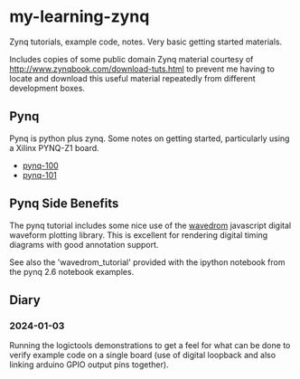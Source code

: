 # my-learning-zynq
Zynq tutorials, example code, notes.   Very basic getting started materials.

Includes copies of some public domain Zynq material courtesy of http://www.zynqbook.com/download-tuts.html to prevent me having to locate and download this useful material repeatedly from different development boxes.

## Pynq

Pynq is python plus zynq.  Some notes on getting started, particularly using
a Xilinx PYNQ-Z1 board.

- [pynq-100](pynq/pynq-100.md)
- [pynq-101](pynq/pynq-101.md)

## Pynq Side Benefits

The pynq tutorial includes some nice use of the [wavedrom](https://wavedrom.com/tutorial.html) javascript digital waveform
plotting library.   This is excellent for rendering digital timing diagrams with good annotation support.

See also the 'wavedrom_tutorial' provided with the ipython notebook from the pynq 2.6 notebook examples.

## Diary 

### 2024-01-03

Running the logictools demonstrations to get a feel for what can be done to verify example code on 
a single board (use of digital loopback and also linking arduino GPIO output pins together).
